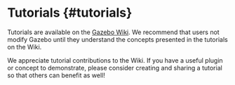 Tutorials {#tutorials}
=========

Tutorials are available on the [Gazebo Wiki](http://gazebosim.org/wiki/Tutorials). 
We recommend that users not modify Gazebo until they understand the
concepts presented in the tutorials on the Wiki.

We appreciate tutorial contributions to the Wiki. If you have a useful
plugin or concept to demonstrate, please consider creating and sharing
a tutorial so that others can benefit as well!
